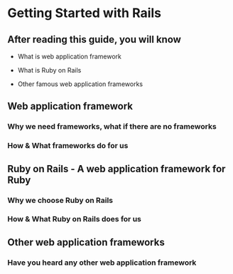 # Getting Started with Rails

## After reading this guide, you will know

- What is web application framework

- What is Ruby on Rails

- Other famous web application frameworks


## Web application framework

### Why we need frameworks, what if there are no frameworks

### How & What frameworks do for us


## Ruby on Rails - A web application framework for Ruby

### Why we choose Ruby on Rails

### How & What Ruby on Rails does for us


## Other web application frameworks

### Have you heard any other web application framework
